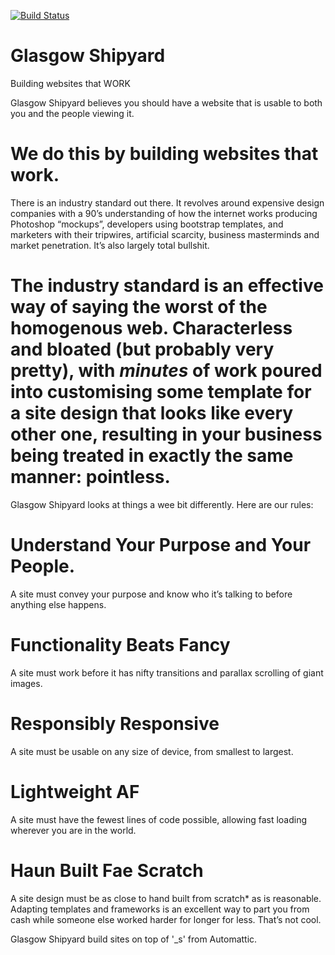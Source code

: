 [![Build Status](https://travis-ci.org/glasgowshipyard/meldale.svg?branch=master)](https://travis-ci.org/glasgowshipyard/meldale)

Glasgow Shipyard
===
Building websites that WORK


Glasgow Shipyard believes you should have a website that is usable to both you and the people viewing it.

We do this by building websites that work.
===
There is an industry standard out there. It revolves around expensive design companies with a 90’s understanding of how the internet works producing Photoshop “mockups”, developers using bootstrap templates, and marketers with their tripwires, artificial scarcity, business masterminds and market penetration. It’s also largely total bullshit.

The industry standard is an effective way of saying the worst of the homogenous web. Characterless and bloated (but probably very pretty), with *minutes* of work poured into customising some template for a site design that looks like every other one, resulting in your business being treated in exactly the same manner: pointless.
===
Glasgow Shipyard looks at things a wee bit differently. Here are our rules:

Understand Your Purpose and Your People.
===
A site must convey your purpose and know who it’s talking to before anything else happens.

Functionality Beats Fancy
===
A site must work before it has nifty transitions and parallax scrolling of giant images.

Responsibly Responsive
===
A site must be usable on any size of device, from smallest to largest.

Lightweight AF
===
A site must have the fewest lines of code possible, allowing fast loading wherever you are in the world.

Haun Built Fae Scratch
===
A site design must be as close to hand built from scratch* as is reasonable. Adapting templates and frameworks is an excellent way to part you from cash while someone else worked harder for longer for less. That’s not cool.

Glasgow Shipyard build sites on top of '_s' from Automattic.

